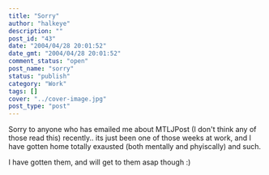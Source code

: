 ```yaml
---
title: "Sorry"
author: "halkeye"
description: ""
post_id: "43"
date: "2004/04/28 20:01:52"
date_gmt: "2004/04/28 20:01:52"
comment_status: "open"
post_name: "sorry"
status: "publish"
category: "Work"
tags: []
cover: "../cover-image.jpg"
post_type: "post"
---
```


Sorry to anyone who has emailed me about MTLJPost (I don't think any of those read this) recently.. its just been one of those weeks at work, and I have gotten home totally exausted (both mentally and phyiscally) and such.

I have gotten them, and will get to them asap though :)